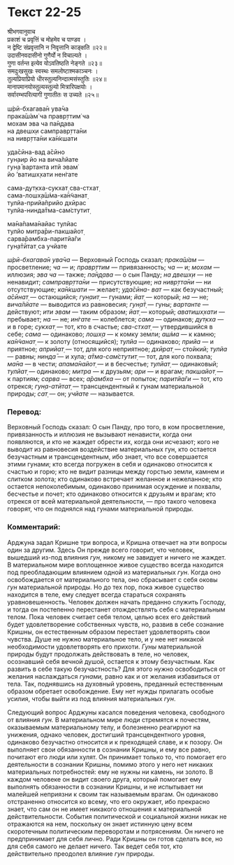 # Текст 22-25

श्रीभगवानुवाच  
प्रकाशं च प्रवृत्तिं च मोहमेव च पाण्डव ।  
न द्वेष्टि संप्रवृत्तानि न निवृत्तानि काङ्क्षति ॥२२॥  
उदासीनवदासीनो गुणैर्यो न विचाल्यते ।  
गुणा वर्तन्त इत्येव योऽवतिष्ठति नेङ्गते ॥२३॥  
समदुःखसुखः स्वस्थः समलोष्टाश्मकाञ्चनः ।  
तुल्यप्रियाप्रियो धीरस्तुल्यनिन्दात्मसंस्तुतिः ॥२४॥  
मानापमानयोस्तुल्यस्तुल्यो मित्रारिपक्षयोः ।  
सर्वारम्भपरित्यागी गुणातीतः स उच्यते ॥२५॥

ш́рӣ-бхагава̄н ува̄ча  
прака̄ш́ам̇ ча правр̣ттим̇ ча  
мохам эва ча па̄н̣д̣ава  
на двешх̣и самправр̣тта̄ни  
на нивр̣тта̄ни ка̄н̇кшати  

уда̄сӣна-вад а̄сӣно  
гун̣аир йо на вича̄лйате  
гун̣а̄ вартанта итй эвам̇  
йо ’ватишх̣хати нен̇гате  

сама-дут̣кха-сукхат̣ сва-стхат̣  
сама-лошх̣а̄ш́ма-ка̄н̃чанат̣  
тулйа-прийа̄прийо дхӣрас  
тулйа-нинда̄тма-сам̇стутит̣  

ма̄на̄пама̄найас тулйас  
тулйо митра̄ри-пакшайот̣  
сарва̄рамбха-паритйа̄ги  
гун̣а̄тӣтат̣ са учйате

_ш́рӣ-бхагава̄н ува̄ча_ — Верховный Господь сказал; _прака̄ш́ам_ — просветление; _ча_ — и; _правр̣ттим_ — привязанность; _ча_ — и; _мохам_ — иллюзия; _эва ча_ — также; _па̄н̣д̣ава_ — о сын Панду; _на двешх̣и_ — не ненавидит; _самправр̣тта̄ни_ — присутствующие; _на нивр̣тта̄ни_ — ни отсутствующие; _ка̄н̇кшати_ — желает; _уда̄сӣна- ват_ — как безучастный; _а̄сӣнат̣_ — остающийся; _гун̣аит̣_ — гунами; _йат̣_ — который; _на_ — не; _вича̄лйате_ — выводится из равновесия; _гун̣а̄т̣_ — гуны; _вартанте_ — действуют; _ити эвам_ — таким образом; _йат̣_ — который; _аватишх̣хати_ — пребывает; _на_ — не; _ин̇гате_ — колеблется; _сама_ — одинаков; _дут̣кха_ — и в горе; _сукхат̣_ — тот, кто в счастье; _сва-стхат̣_ — утвердившийся в себе; _сама_ — одинаково; _лошх̣а_ — к комку земли; _аш́ма_ — к камню; _ка̄н̃чанат̣_ — к золоту (относящийся); _тулйа_ — одинаково; _прийа_ — и приятное; _априйат̣_ — тот, для кого неприятное; _дхӣрат̣_ — стойкий; _тулйа_ — равны; _нинда̄_ — и хула; _а̄тма-сам̇стутит̣_ — тот, для кого похвала; _ма̄на_ — в чести; _апама̄найот̣_ — и в бесчестье; _тулйат̣_ — одинаковый; _тулйат̣_ — одинаково; _митра_ — к друзьям; _ари_ — и врагам; _пакшайот̣_ — к партиям; _сарва_ — всех; _а̄рамбха_ — от попыток; _паритйа̄ги_ — тот, кто отрекся; _гун̣а-атӣтат̣_ — трансцендентный к гунам материальной природы; _сат̣_ — он; _учйате_ — называется.

### Перевод:

Верховный Господь сказал: О сын Панду, про того, в ком просветление, привязанность и иллюзия не вызывают ненависти, когда они появляются, и кто не жаждет обрести их, когда они исчезают; кого не выводит из равновесия воздействие материальных гун, кто остается безучастным и трансцендентным, ибо знает, что все совершается этими гунами; кто всегда погружен в себя и одинаково относится к счастью и горю; кто не видит разницы между горстью земли, камнем и слитком золота; кто одинаково встречает желанное и нежеланное; кто остается непоколебимым, одинаково принимая осуждение и похвалы, бесчестье и почет; кто одинаково относится к друзьям и врагам; кто отрекся от всей материальной деятельности, — про такого человека говорят, что он поднялся над гунами материальной природы.

### Комментарий:

Арджуна задал Кришне три вопроса, и Кришна отвечает на эти вопросы один за другим. Здесь Он прежде всего говорит, что человек, вышедший из-под влияния _гун,_ никому не завидует и ничего не жаждет. В материальном мире воплощенное живое существо всегда находится под преобладающим влиянием одной из материальных _гун_. Когда оно освобождается от материального тела, оно сбрасывает с себя оковы _гун_ материальной природы. Но до тех пор, пока живое существо находится в теле, ему следует всегда стараться сохранять уравновешенность. Человек должен начать преданно служить Господу, и тогда он постепенно перестанет отождествлять себя с материальным телом. Пока человек считает себя телом, целью всех его действий будет удовлетворение собственных чувств, но, развив в себе сознание Кришны, он естественным образом перестает удовлетворять свои чувства. Душе не нужно материальное тело, и у нее нет никакой необходимости удовлетворять его прихоти. _Гуны_ материальной природы будут продолжать действовать в теле, но человек, осознавший себя вечной душой, остается к этому безучастным. Как развить в себе такую безучастность? Для этого нужно освободиться от желания наслаждаться _гунами,_ равно как и от желания избавиться от тела. Так, поднявшись на духовный уровень, преданный естественным образом обретает освобождение. Ему нет нужды прилагать особые усилия, чтобы выйти из под влияния материальных _гун_.

Следующий вопрос Арджуны касался поведения человека, свободного от влияния _гун._ В материальном мире люди стремятся к почестям, оказываемым материальному телу, и болезненно реагируют на унижения, однако человек, достигший трансцендентного уровня, одинаково безучастно относится и к преходящей славе, и к позору. Он выполняет свои обязанности в сознании Кришны, и ему все равно, почитают его люди или хулят. Он принимает только то, что помогает его деятельности в сознании Кришны, помимо этого у него нет никаких материальных потребностей: ему не нужны ни камень, ни золото. В каждом человеке он видит своего друга, который помогает ему выполнять обязанности в сознании Кришны, и не испытывает ни малейшей неприязни к своим так называемым врагам. Он одинаково отстраненно относится ко всему, что его окружает, ибо прекрасно знает, что сам он не имеет никакого отношения к материальной действительности. События политической и социальной жизни никак не отражаются на нем, поскольку он знает истинную цену всем скоротечным политическим переворотам и потрясениям. Он ничего не предпринимает для себя лично. Ради Кришны он готов сделать все, но для себя самого не делает ничего. Так ведет себя тот, кто действительно преодолел влияние _гун_ природы.